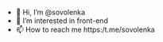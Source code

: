 - 👋 Hi, I’m @sovolenka
- 👀 I’m interested in front-end 
- 📫 How to reach me https:/t.me/sovolenka

<!---
sovolenka/sovolenka is a ✨ special ✨ repository because its `README.md` (this file) appears on your GitHub profile.
You can click the Preview link to take a look at your changes.
--->
